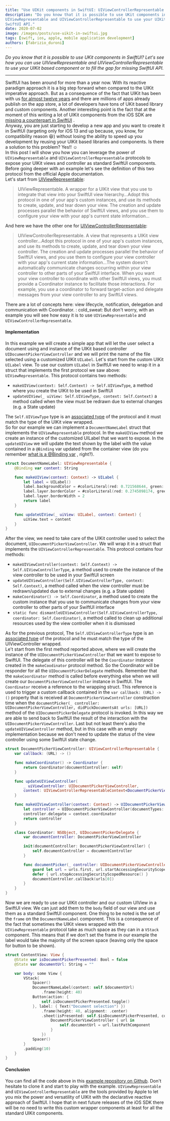 ```yaml
---
title: "Use UIKit components in SwiftUI: UIViewControllerRepresentable and UIViewRepresentable"
description: "Do you know that it is possible to use UKit components in SwiftUI? Let's see how you can use
UIViewRepresentable and UIViewControllerRepresentable to use your UIKit based component or to fill the gap for missing
SwiftUI API."
date: 2020-07-02
image: /images/posts/use-uikit-in-swiftui.jpg
tags: [swift, ios, apple, mobile application development]
authors: [fabrizio_duroni]
---
```


*Do you know that it is possible to use UKit components in SwiftUI? Let's see how you can use UIViewRepresentable and
UIViewControllerRepresentable to use your UIKit based component or to fill the gap for missing SwiftUI API.*

---

SwiftUI has been around for more than a year now. With its reactive paradigm approach it is a big step forward when
compared to the UIKit imperative approach. But as a consequence of the fact that UIKit has been with
us [for almost twelve years](https://en.wikipedia.org/wiki/IOS_SDK) and there are millions of apps already publish on
the app store, a lot of developers have tons of UKit based library and custom components. Another interesting point is
the fact that at the moment of this writing a lot of UIKit components from the iOS SDK
are [missing a counterpart in SwiftUI](https://www.hackingwithswift.com/quick-start/swiftui/answering-the-big-question-should-you-learn-swiftui-uikit-or-both "uikit missing swiftui")
.  
Anyway, you are just starting to develop a new app and you want to create it in SwiftUI (targeting only for iOS 13 and
up because, you know, for compatibility reason :laughing:) without losing the ability to speed up you development by
reusing your UIKit based libraries and components. Is there a solution to this problem? Yes!! :relaxed:  
In this post I will show you how you can leverage the power of `UIViewRepresentable` and `UIViewControllerRepresentable`
protocols to expose your UIKit views and controller as standard SwiftUI components. Before going deeper with an example
let's see the definition of this two protocol from the official Apple documentation.  
Let's start
from [UIViewRepresentable](https://developer.apple.com/documentation/swiftui/uiviewrepresentable "uiviewrepresentable documentation"):

> UIViewRepresentable. A wrapper for a UIKit view that you use to integrate that view into your SwiftUI view hierarchy...Adopt this protocol in one of your app's custom instances, and use its methods to create, update, and tear down your view. The creation and update processes parallel the behavior of SwiftUI views, and you use them to configure your view with your app's current state information...

And here we have the other one
for [UIViewControllerRepresentable](https://developer.apple.com/documentation/swiftui/uiviewcontrollerrepresentable "uiviewcontrollerrepresentable"):

> UIViewControllerRepresentable. A view that represents a UIKit view controller...Adopt this protocol in one of your app's custom instances, and use its methods to create, update, and tear down your view controller. The creation and update processes parallel the behavior of SwiftUI views, and you use them to configure your view controller with your app's current state information...The system doesn't automatically communicate changes occurring within your view controller to other parts of your SwiftUI interface. When you want your view controller to coordinate with other SwiftUI views, you must provide a Coordinator instance to facilitate those interactions. For example, you use a coordinator to forward target-action and delegate messages from your view controller to any SwiftUI views.

There are a lot of concepts here: view lifecycle, notification, delegation and communication with Coordinator. :
cold_sweat: But don't worry, with an example you will see how easy it is to use `UIViewRepresentable`
and `UIViewControllerRepresentable`.

#### Implementation

In this example we will create a simple app that will let the user select a document using and instance of the UIKit
based controller `UIDocumentPickerViewController` and we will print the name of the file selected using a customized
UIKit `UILabel`. Let's start from the custom UIKit `UILabel` view. To use our custom `UILabel` in SwiftUI we need to
wrap it in a struct that implements the first protocol we saw above: `UIViewRepresentable`. This protocol contains two
methods:

- `makeUIView(context: Self.Context) -> Self.UIViewType`, a method where you create the UIKit to be used in SwiftUI
- `updateUIView(_ uiView: Self.UIViewType, context: Self.Context)` a method called when the view must be redrawn due to
  external changes (e.g. a State update)

The `Self.UIViewType` type is
an [associated type](https://www.hackingwithswift.com/articles/74/understanding-protocol-associated-types-and-their-constraints "swift protocol associated type")
of the protocol and it must match the type of the UIKit view wrapped.  
So for our example we can implement a `DocumentNameLabel` struct that implements the `UIViewRepresentable` protocol. In
the `makeUIView` method we create an instance of the customized UILabel that we want to expose. In the `updateUIView` we
will update the text shown by the label with the value contained in a `@Binding` var updated from the container view (do
you
remember [what is a @Binding var](https://www.hackingwithswift.com/quick-start/swiftui/what-is-the-binding-property-wrapper "binding swiftui")
, right?).

```swift
struct DocumentNameLabel: UIViewRepresentable {
    @Binding var content: String

    func makeUIView(context: Context) -> UILabel {
        let label = UILabel()
        label.backgroundColor = #colorLiteral(red: 0.721568644, green: 0.8862745166, blue: 0.5921568871, alpha: 1)
        label.layer.borderColor = #colorLiteral(red: 0.2745098174, green: 0.4862745106, blue: 0.1411764771, alpha: 1)
        label.layer.borderWidth = 2
        return label
    }

    func updateUIView(_ uiView: UILabel, context: Context) {
        uiView.text = content
    }
}
```

After the view, we need to take care of the UIKit controller used to select the
document, `UIDocumentPickerViewController`. We will wrap it in a struct that implements
the `UIViewControllerRepresentable`. This protocol contains four methods:

- `makeUIViewController(context: Self.Context) -> Self.UIViewControllerType`, a method used to create the instance of
  the view controller to be used in your SwiftUI screen
- `updateUIViewController(Self.UIViewControllerType, context: Self.Context)`, a method called when the view controller
  must be redrawn/updated due to external changes (e.g. a State update)
- `makeCoordinator() -> Self.Coordinator`, a method used to create the custom instance that you use to communicate
  changes from your view controller to other parts of your SwiftUI interface
- `static func dismantleUIViewController(Self.UIViewControllerType, coordinator: Self.Coordinator)`, a method called to
  clean up additional resources used by the view controller when it is dismissed

As for the previous protocol, The `Self.UIViewControllerType` type is
an [associated type](https://www.hackingwithswift.com/articles/74/understanding-protocol-associated-types-and-their-constraints "swift protocol associated type")
of the protocol and he must match the type of the UIViewController wrapped.  
Le't start from the first method reported above, where we will create the instance of
the `UIDocumentPickerViewController` that we want to expose to SwiftUI. The delegate of this controller will be
the `Coordinator` instance created in the `makeCoodinator` protocol method. So the Coordinator will be responder for all
the `UIDocumentPickerDelegate` methods. Remember that the `makeCoordinator` method is called before everything else when
we will create our `DocumentPickerViewController` instance in SwiftUI. The `Coordinator` receive a reference to the
wrapping struct. This reference is used to trigger a custom callback contained in the `var callback: (URL) -> ()`
property that is received at `DocumentPickerViewController` construction time when
the `documentPicker(_ controller: UIDocumentPickerViewController, didPickDocumentsAt urls: [URL])` method of
the `UIDocumentPickerDelegate` protocol is invoked. In this way we are able to send back to SwiftUI the result of the
interaction with the `UIDocumentPickerViewController`. Last but not least there's also the `updateUIViewController`
method, but in this case with an empty implementation because we don't need to update the status of the view controller
using some SwiftUI state change.

```swift
struct DocumentPickerViewController: UIViewControllerRepresentable {
    var callback: (URL) -> ()

    func makeCoordinator() -> Coordinator {
        return Coordinator(documentController: self)
    }

    func updateUIViewController(
        _ uiViewController: UIDocumentPickerViewController,
        context: UIViewControllerRepresentableContext<DocumentPickerViewController>) {
    }

    func makeUIViewController(context: Context) -> UIDocumentPickerViewController {
        let controller = UIDocumentPickerViewController(documentTypes: [String(kUTTypeText)], in: .open)
        controller.delegate = context.coordinator
        return controller
    }

    class Coordinator: NSObject, UIDocumentPickerDelegate {
        var documentController: DocumentPickerViewController

        init(documentController: DocumentPickerViewController) {
            self.documentController = documentController
        }

        func documentPicker(_ controller: UIDocumentPickerViewController, didPickDocumentsAt urls: [URL]) {
            guard let url = urls.first, url.startAccessingSecurityScopedResource() else { return }
            defer { url.stopAccessingSecurityScopedResource() }
            documentController.callback(urls[0])
        }
    }
}
```

Now we are ready to use our UIKit controller and our custom UIView in a SwiftUI view. We can just add them to the `body`
field of our view and use them as a standard SwiftUI component. One thing to be noted is the set of the `frame` on
the `DocumentNameLabel` component. This is a consequence of the fact that sometimes the UIKit views wrapped with
the `UIViewRepresentable` protocol take as much space as they can in a `VStack` component. This means that if we don't
set the frame in our example the label would take the majority of the screen space (leaving only the space for button to
be shown).

```swift
struct ContentView: View {
    @State var isDocumentPickerPresented: Bool = false
    @State var documentUrl: String = ""

    var body: some View {
        VStack{
            Spacer()
            DocumentNameLabel(content: self.$documentUrl)
                .frame(height: 40)
            Button(action: {
                self.isDocumentPickerPresented.toggle()
            }, label: { Text("Document selection") })
                .frame(height: 40, alignment: .center)
                .sheet(isPresented: self.$isDocumentPickerPresented, content: {
                    DocumentPickerViewController { url in
                        self.documentUrl = url.lastPathComponent
                    }
                })
            Spacer()
        }
        .padding(10)
    }
}
```

#### Conclusion

You can find all the code above in
this [example repository on Github](https://github.com/chicio/Use-UIKit-In-SwiftUI "github swiftui uikit"). Don't
hesitate to clone it and start to play with the example. `UIViewRepresentable` and `UIViewControllerRepresentable` are
the tools provided by Apple to let you mix the power and versatility of UIKit with the declarative reactive approach of
SwiftUI. I hope that in next future releases of the iOS SDK there will be no need to write this custom wrapper
components at least for all the standard UIKit components.
